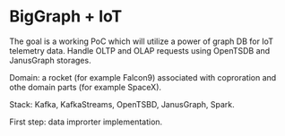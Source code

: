 # BigGraph + IoT

The goal is a working PoC which will utilize a power of graph DB for IoT telemetry data.
Handle OLTP and OLAP requests using OpenTSDB and JanusGraph storages.

Domain: a rocket (for example Falcon9) associated with coproration and othe domain parts (for example SpaceX).

Stack: Kafka, KafkaStreams, OpenTSBD, JanusGraph, Spark.

First step: data improrter implementation.
